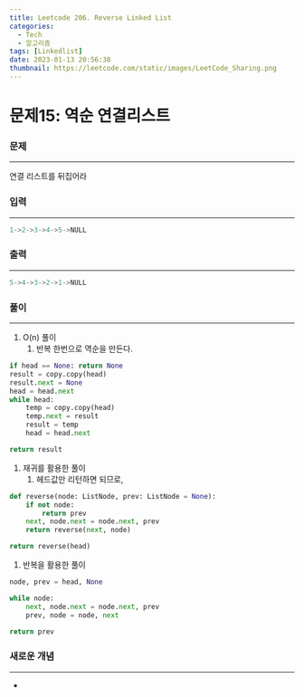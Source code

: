 ```yaml
---
title: Leetcode 206. Reverse Linked List
categories:
  - Tech
  - 알고리즘
tags: [Linkedlist]
date: 2023-01-13 20:56:38
thumbnail: https://leetcode.com/static/images/LeetCode_Sharing.png
---
```


# 문제15: 역순 연결리스트

### 문제

---

연결 리스트를 뒤집어라

### 입력

---

```python
1->2->3->4->5->NULL
```

### 출력

---

```python
5->4->3->2->1->NULL
```

### 풀이

---

1. O(n) 풀이
   1. 반복 한번으로 역순을 만든다.

```python
if head == None: return None
result = copy.copy(head)
result.next = None
head = head.next
while head:
    temp = copy.copy(head)
    temp.next = result
    result = temp
    head = head.next

return result
```

1. 재귀를 활용한 풀이
   1. 헤드값만 리턴하면 되므로,

```python
def reverse(node: ListNode, prev: ListNode = None):
	if not node:
		return prev
	next, node.next = node.next, prev
	return reverse(next, node)

return reverse(head)
```

1. 반복을 활용한 풀이

```python
node, prev = head, None

while node:
	next, node.next = node.next, prev
	prev, node = node, next

return prev
```

### **새로운 개념**

---

-
